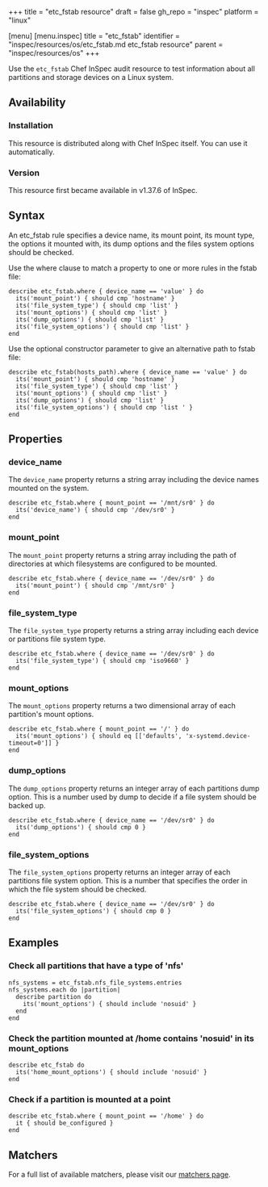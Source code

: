 +++
title = "etc_fstab resource"
draft = false
gh_repo = "inspec"
platform = "linux"

[menu]
  [menu.inspec]
    title = "etc_fstab"
    identifier = "inspec/resources/os/etc_fstab.md etc_fstab resource"
    parent = "inspec/resources/os"
+++

Use the `etc_fstab` Chef InSpec audit resource to test information about all partitions and storage devices on a Linux system.

## Availability

### Installation

This resource is distributed along with Chef InSpec itself. You can use it automatically.

### Version

This resource first became available in v1.37.6 of InSpec.

## Syntax

An etc_fstab rule specifies a device name, its mount point, its mount type, the options it mounted with,
its dump options and the files system options should be checked.

Use the where clause to match a property to one or more rules in the fstab file:

    describe etc_fstab.where { device_name == 'value' } do
      its('mount_point') { should cmp 'hostname' }
      its('file_system_type') { should cmp 'list' }
      its('mount_options') { should cmp 'list' }
      its('dump_options') { should cmp 'list' }
      its('file_system_options') { should cmp 'list' }
    end

Use the optional constructor parameter to give an alternative path to fstab file:

    describe etc_fstab(hosts_path).where { device_name == 'value' } do
      its('mount_point') { should cmp 'hostname' }
      its('file_system_type') { should cmp 'list' }
      its('mount_options') { should cmp 'list' }
      its('dump_options') { should cmp 'list' }
      its('file_system_options') { should cmp 'list ' }
    end

## Properties

### device_name

The `device_name` property returns a string array including the device names mounted on the system.

    describe etc_fstab.where { mount_point == '/mnt/sr0' } do
      its('device_name') { should cmp '/dev/sr0' }
    end

### mount_point

The `mount_point` property returns a string array including the path of directories at which filesystems are configured to be mounted.

    describe etc_fstab.where { device_name == '/dev/sr0' } do
      its('mount_point') { should cmp '/mnt/sr0' }
    end

### file_system_type

The `file_system_type` property returns a string array including each device or partitions file system type.

    describe etc_fstab.where { device_name == '/dev/sr0' } do
      its('file_system_type') { should cmp 'iso9660' }
    end

### mount_options

The `mount_options` property returns a two dimensional array of each partition's mount options.

    describe etc_fstab.where { mount_point == '/' } do
      its('mount_options') { should eq [['defaults', 'x-systemd.device-timeout=0']] }
    end

### dump_options

The `dump_options` property returns an integer array of each partitions dump option. This is a number used by dump to decide if a file system should be backed up.

    describe etc_fstab.where { device_name == '/dev/sr0' } do
      its('dump_options') { should cmp 0 }
    end

### file_system_options

The `file_system_options` property returns an integer array of each partitions file system option. This is a number that specifies the order in which the file system should be checked.

    describe etc_fstab.where { device_name == '/dev/sr0' } do
      its('file_system_options') { should cmp 0 }
    end

## Examples

### Check all partitions that have a type of 'nfs'

    nfs_systems = etc_fstab.nfs_file_systems.entries
    nfs_systems.each do |partition|
      describe partition do
        its('mount_options') { should include 'nosuid' }
      end
    end

### Check the partition mounted at /home contains 'nosuid' in its mount_options

    describe etc_fstab do
      its('home_mount_options') { should include 'nosuid' }
    end

### Check if a partition is mounted at a point

    describe etc_fstab.where { mount_point == '/home' } do
      it { should be_configured }
    end

## Matchers

For a full list of available matchers, please visit our [matchers page](/inspec/matchers/).
